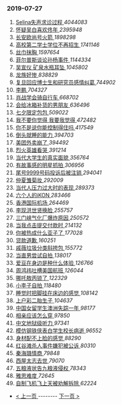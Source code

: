 ### 2019-07-27 
1. [ Selina失声求诊过程 ](https://s.weibo.com/weibo?q=%23Selina%E5%A4%B1%E5%A3%B0%E6%B1%82%E8%AF%8A%E8%BF%87%E7%A8%8B%23&Refer=top) *4044083*
1. [ 怀疑吴白喜欢佟年 ](https://s.weibo.com/weibo?q=%23%E6%80%80%E7%96%91%E5%90%B4%E7%99%BD%E5%96%9C%E6%AC%A2%E4%BD%9F%E5%B9%B4%23&Refer=top) *2395948*
1. [ 长安欧尚号火箭 ](https://s.weibo.com/weibo?q=%23%E9%95%BF%E5%AE%89%E6%AC%A7%E5%B0%9A%E5%8F%B7%E7%81%AB%E7%AE%AD%23&topic_ad=1&Refer=top) *1898298*
1. [ 高校第二学士学位不再招生 ](https://s.weibo.com/weibo?q=%E9%AB%98%E6%A0%A1%E7%AC%AC%E4%BA%8C%E5%AD%A6%E5%A3%AB%E5%AD%A6%E4%BD%8D%E4%B8%8D%E5%86%8D%E6%8B%9B%E7%94%9F&Refer=top) *1741146*
1. [ 丝巾抹胸 ](https://s.weibo.com/weibo?q=%23%E4%B8%9D%E5%B7%BE%E6%8A%B9%E8%83%B8%23&Refer=top) *1597654*
1. [ 菲尔普斯谈论孙杨事件 ](https://s.weibo.com/weibo?q=%23%E8%8F%B2%E5%B0%94%E6%99%AE%E6%96%AF%E8%B0%88%E8%AE%BA%E5%AD%99%E6%9D%A8%E4%BA%8B%E4%BB%B6%23&Refer=top) *1144334*
1. [ 吴宣仪 矿泉水瓶耳坠 ](https://s.weibo.com/weibo?q=%23%E5%90%B4%E5%AE%A3%E4%BB%AA%20%E7%9F%BF%E6%B3%89%E6%B0%B4%E7%93%B6%E8%80%B3%E5%9D%A0%23&Refer=top) *1045802*
1. [ 龙族好惨 ](https://s.weibo.com/weibo?q=%23%E9%BE%99%E6%97%8F%E5%A5%BD%E6%83%A8%23&Refer=top) *838829*
1. [ 复旦回应博士生和研究员感情纠葛 ](https://s.weibo.com/weibo?q=%23%E5%A4%8D%E6%97%A6%E5%9B%9E%E5%BA%94%E5%8D%9A%E5%A3%AB%E7%94%9F%E5%92%8C%E7%A0%94%E7%A9%B6%E5%91%98%E6%84%9F%E6%83%85%E7%BA%A0%E8%91%9B%23&Refer=top) *744902*
1. [ 李鹏 ](https://s.weibo.com/weibo?q=%E6%9D%8E%E9%B9%8F&Refer=top) *704327*
1. [ 肖战学会骑自行车 ](https://s.weibo.com/weibo?q=%23%E8%82%96%E6%88%98%E5%AD%A6%E4%BC%9A%E9%AA%91%E8%87%AA%E8%A1%8C%E8%BD%A6%23&Refer=top) *668702*
1. [ 会给冰箱补货的男朋友 ](https://s.weibo.com/weibo?q=%23%E4%BC%9A%E7%BB%99%E5%86%B0%E7%AE%B1%E8%A1%A5%E8%B4%A7%E7%9A%84%E7%94%B7%E6%9C%8B%E5%8F%8B%23&Refer=top) *636496*
1. [ 七夕限定包包 ](https://s.weibo.com/weibo?q=%23%E4%B8%83%E5%A4%95%E9%99%90%E5%AE%9A%E5%8C%85%E5%8C%85%23&Refer=top) *509022*
1. [ 我不要你觉得 我要我觉得 ](https://s.weibo.com/weibo?q=%E6%88%91%E4%B8%8D%E8%A6%81%E4%BD%A0%E8%A7%89%E5%BE%97%20%E6%88%91%E8%A6%81%E6%88%91%E8%A7%89%E5%BE%97&Refer=top) *472482*
1. [ 你不是说你能控制得住吗 ](https://s.weibo.com/weibo?q=%23%E4%BD%A0%E4%B8%8D%E6%98%AF%E8%AF%B4%E4%BD%A0%E8%83%BD%E6%8E%A7%E5%88%B6%E5%BE%97%E4%BD%8F%E5%90%97%23&Refer=top) *417549*
1. [ 倒头就睡的能力 ](https://s.weibo.com/weibo?q=%23%E5%80%92%E5%A4%B4%E5%B0%B1%E7%9D%A1%E7%9A%84%E8%83%BD%E5%8A%9B%23&Refer=top) *394703*
1. [ 美团外卖崩了 ](https://s.weibo.com/weibo?q=%23%E7%BE%8E%E5%9B%A2%E5%A4%96%E5%8D%96%E5%B4%A9%E4%BA%86%23&Refer=top) *394492*
1. [ 烈火英雄看哭 ](https://s.weibo.com/weibo?q=%23%E7%83%88%E7%81%AB%E8%8B%B1%E9%9B%84%E7%9C%8B%E5%93%AD%23&Refer=top) *391214*
1. [ 当代大学生的真实面貌 ](https://s.weibo.com/weibo?q=%23%E5%BD%93%E4%BB%A3%E5%A4%A7%E5%AD%A6%E7%94%9F%E7%9A%84%E7%9C%9F%E5%AE%9E%E9%9D%A2%E8%B2%8C%23&Refer=top) *356764*
1. [ 有故事感的明星抓拍 ](https://s.weibo.com/weibo?q=%23%E6%9C%89%E6%95%85%E4%BA%8B%E6%84%9F%E7%9A%84%E6%98%8E%E6%98%9F%E6%8A%93%E6%8B%8D%23&Refer=top) *306956*
1. [ 尾号9999号码投诉后被注销 ](https://s.weibo.com/weibo?q=%23%E5%B0%BE%E5%8F%B79999%E5%8F%B7%E7%A0%81%E6%8A%95%E8%AF%89%E5%90%8E%E8%A2%AB%E6%B3%A8%E9%94%80%23&Refer=top) *294041*
1. [ 仲夏雏菊妆 ](https://s.weibo.com/weibo?q=%23%E4%BB%B2%E5%A4%8F%E9%9B%8F%E8%8F%8A%E5%A6%86%23&Refer=top) *292009*
1. [ 当代人压力过大时的表现 ](https://s.weibo.com/weibo?q=%23%E5%BD%93%E4%BB%A3%E4%BA%BA%E5%8E%8B%E5%8A%9B%E8%BF%87%E5%A4%A7%E6%97%B6%E7%9A%84%E8%A1%A8%E7%8E%B0%23&Refer=top) *289373*
1. [ 六个人的iKON ](https://s.weibo.com/weibo?q=%E5%85%AD%E4%B8%AA%E4%BA%BA%E7%9A%84iKON&Refer=top) *283466*
1. [ 香港国际机场 ](https://s.weibo.com/weibo?q=%E9%A6%99%E6%B8%AF%E5%9B%BD%E9%99%85%E6%9C%BA%E5%9C%BA&Refer=top) *264469*
1. [ 李现洪世贤换脸 ](https://s.weibo.com/weibo?q=%23%E6%9D%8E%E7%8E%B0%E6%B4%AA%E4%B8%96%E8%B4%A4%E6%8D%A2%E8%84%B8%23&Refer=top) *255757*
1. [ 三门峡气化厂爆炸原因 ](https://s.weibo.com/weibo?q=%E4%B8%89%E9%97%A8%E5%B3%A1%E6%B0%94%E5%8C%96%E5%8E%82%E7%88%86%E7%82%B8%E5%8E%9F%E5%9B%A0&Refer=top) *250572*
1. [ 当我点击提交付款时 ](https://s.weibo.com/weibo?q=%23%E5%BD%93%E6%88%91%E7%82%B9%E5%87%BB%E6%8F%90%E4%BA%A4%E4%BB%98%E6%AC%BE%E6%97%B6%23&Refer=top) *214132*
1. [ 你被热成什么亚子了 ](https://s.weibo.com/weibo?q=%23%E4%BD%A0%E8%A2%AB%E7%83%AD%E6%88%90%E4%BB%80%E4%B9%88%E4%BA%9A%E5%AD%90%E4%BA%86%23&Refer=top) *177028*
1. [ 贷款道歉 ](https://s.weibo.com/weibo?q=%23%E8%B4%B7%E6%AC%BE%E9%81%93%E6%AD%89%23&Refer=top) *160251*
1. [ 戚薇垃圾分类斜挎包 ](https://s.weibo.com/weibo?q=%23%E6%88%9A%E8%96%87%E5%9E%83%E5%9C%BE%E5%88%86%E7%B1%BB%E6%96%9C%E6%8C%8E%E5%8C%85%23&Refer=top) *155772*
1. [ 当直男尝试自拍 ](https://s.weibo.com/weibo?q=%23%E5%BD%93%E7%9B%B4%E7%94%B7%E5%B0%9D%E8%AF%95%E8%87%AA%E6%8B%8D%23&Refer=top) *138017*
1. [ 爱豆在身边是种什么体验 ](https://s.weibo.com/weibo?q=%23%E7%88%B1%E8%B1%86%E5%9C%A8%E8%BA%AB%E8%BE%B9%E6%98%AF%E7%A7%8D%E4%BB%80%E4%B9%88%E4%BD%93%E9%AA%8C%23&Refer=top) *126766*
1. [ 周鸿祎吐槽美国航班 ](https://s.weibo.com/weibo?q=%E5%91%A8%E9%B8%BF%E7%A5%8E%E5%90%90%E6%A7%BD%E7%BE%8E%E5%9B%BD%E8%88%AA%E7%8F%AD&Refer=top) *126044*
1. [ 哪吒敖丙锁了 ](https://s.weibo.com/weibo?q=%23%E5%93%AA%E5%90%92%E6%95%96%E4%B8%99%E9%94%81%E4%BA%86%23&Refer=top) *122329*
1. [ 小李子自拍 ](https://s.weibo.com/weibo?q=%23%E5%B0%8F%E6%9D%8E%E5%AD%90%E8%87%AA%E6%8B%8D%23&Refer=top) *118480*
1. [ 睡觉时把脚挂在床边的感觉 ](https://s.weibo.com/weibo?q=%23%E7%9D%A1%E8%A7%89%E6%97%B6%E6%8A%8A%E8%84%9A%E6%8C%82%E5%9C%A8%E5%BA%8A%E8%BE%B9%E7%9A%84%E6%84%9F%E8%A7%89%23&Refer=top) *108142*
1. [ 上户彩二胎生子 ](https://s.weibo.com/weibo?q=%E4%B8%8A%E6%88%B7%E5%BD%A9%E4%BA%8C%E8%83%8E%E7%94%9F%E5%AD%90&Refer=top) *104637*
1. [ 中国女留学生澳洲失踪一年 ](https://s.weibo.com/weibo?q=%E4%B8%AD%E5%9B%BD%E5%A5%B3%E7%95%99%E5%AD%A6%E7%94%9F%E6%BE%B3%E6%B4%B2%E5%A4%B1%E8%B8%AA%E4%B8%80%E5%B9%B4&Refer=top) *98177*
1. [ 相亲应该怎么穿 ](https://s.weibo.com/weibo?q=%23%E7%9B%B8%E4%BA%B2%E5%BA%94%E8%AF%A5%E6%80%8E%E4%B9%88%E7%A9%BF%23&Refer=top) *97850*
1. [ 中文地狱级听力 ](https://s.weibo.com/weibo?q=%23%E4%B8%AD%E6%96%87%E5%9C%B0%E7%8B%B1%E7%BA%A7%E5%90%AC%E5%8A%9B%23&Refer=top) *97341*
1. [ 模仿钢铁侠表白学生校长病逝 ](https://s.weibo.com/weibo?q=%E6%A8%A1%E4%BB%BF%E9%92%A2%E9%93%81%E4%BE%A0%E8%A1%A8%E7%99%BD%E5%AD%A6%E7%94%9F%E6%A0%A1%E9%95%BF%E7%97%85%E9%80%9D&Refer=top) *96552*
1. [ 身材配不上脸的感觉 ](https://s.weibo.com/weibo?q=%23%E8%BA%AB%E6%9D%90%E9%85%8D%E4%B8%8D%E4%B8%8A%E8%84%B8%E7%9A%84%E6%84%9F%E8%A7%89%23&Refer=top) *88290*
1. [ 红谷滩杀人事件嫌犯被公诉 ](https://s.weibo.com/weibo?q=%23%E7%BA%A2%E8%B0%B7%E6%BB%A9%E6%9D%80%E4%BA%BA%E4%BA%8B%E4%BB%B6%E5%AB%8C%E7%8A%AF%E8%A2%AB%E5%85%AC%E8%AF%89%23&Refer=top) *80310*
1. [ 秦海璐情商 ](https://s.weibo.com/weibo?q=%23%E7%A7%A6%E6%B5%B7%E7%92%90%E6%83%85%E5%95%86%23&Refer=top) *79848*
1. [ 西屋太志去世 ](https://s.weibo.com/weibo?q=%E8%A5%BF%E5%B1%8B%E5%A4%AA%E5%BF%97%E5%8E%BB%E4%B8%96&Refer=top) *79070*
1. [ 五粮液状告九粮液侵权 ](https://s.weibo.com/weibo?q=%23%E4%BA%94%E7%B2%AE%E6%B6%B2%E7%8A%B6%E5%91%8A%E4%B9%9D%E7%B2%AE%E6%B6%B2%E4%BE%B5%E6%9D%83%23&Refer=top) *78343*
1. [ 雅思难度 ](https://s.weibo.com/weibo?q=%23%E9%9B%85%E6%80%9D%E9%9A%BE%E5%BA%A6%23&Refer=top) *72645*
1. [ 自制飞机飞上天被劝解拆除 ](https://s.weibo.com/weibo?q=%E8%87%AA%E5%88%B6%E9%A3%9E%E6%9C%BA%E9%A3%9E%E4%B8%8A%E5%A4%A9%E8%A2%AB%E5%8A%9D%E8%A7%A3%E6%8B%86%E9%99%A4&Refer=top) *62224* 

- [ < 上一页 ](https://github.com/able8/weibo-hot-record/blob/master/2019-07-26.md) -------- [ 下一页 > ](https://github.com/able8/weibo-hot-record/blob/master/2019-07-28.md)